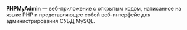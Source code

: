 **PHPMyAdmin** — веб-приложение с открытым кодом, написанное на языке PHP 
и представляющее собой веб-интерфейс для администрирования СУБД MySQL. 
